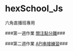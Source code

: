 # hexSchool_Js
六角直播班專用

###第一週作業 [關注點分離](https://jack206418070.github.io/hexSchool_Js/2020-6-19/oneClass.html)###

###第二週作業 [API串接練習](https://jack206418070.github.io/hexSchool_Js/2020-6-26/)###
